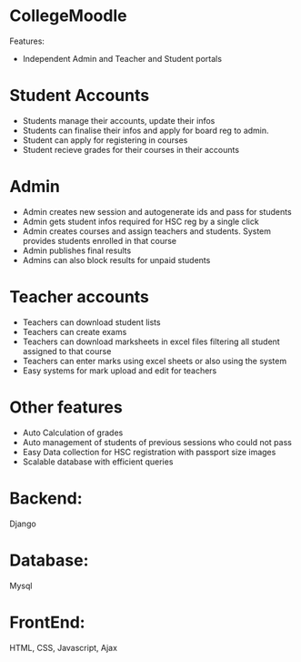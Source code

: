 # CollegeMoodle
Features:
* Independent Admin and Teacher and Student portals

# Student Accounts
* Students manage their accounts, update their infos
* Students can finalise their infos and apply for board reg to admin.
* Student can apply for registering in courses
* Student recieve grades for their courses in their accounts

# Admin 
* Admin creates new session and autogenerate ids and pass for students
* Admin gets student infos required for HSC reg by a single click
* Admin creates courses and assign teachers and students. System provides students enrolled in that course
* Admin publishes final results
* Admins can also block results for unpaid students

# Teacher accounts
* Teachers can download student lists
* Teachers can create exams 
* Teachers can download marksheets in excel files filtering all student assigned to that course
* Teachers can enter marks using excel sheets or also using the system
* Easy systems for mark upload and edit for teachers

# Other features
* Auto Calculation of grades
* Auto management of students of previous sessions who could not pass
* Easy Data collection for HSC registration with passport size images
* Scalable database with efficient queries

# Backend:
  Django
# Database:
  Mysql
# FrontEnd:
  HTML, CSS, Javascript, Ajax
